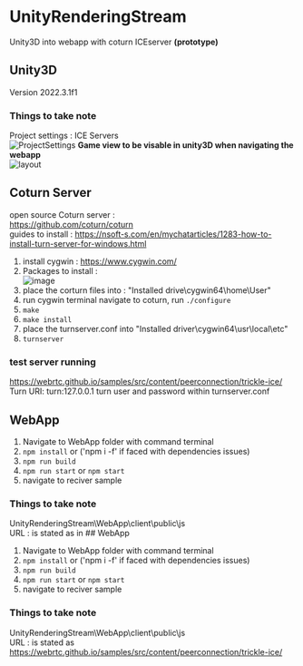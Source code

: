 # UnityRenderingStream
Unity3D into webapp with coturn ICEserver
<B>(prototype)</B>
## Unity3D
Version 2022.3.1f1
### Things to take note
Project settings : ICE Servers </br>
![ProjectSettings](https://github.com/docchopper221/UnityRenderingStream/assets/13588442/318247c3-314c-4fe4-990d-c57f7f2ea3b9)
<B> Game view to be visable in unity3D when navigating the webapp </B> </BR>
![layout](https://github.com/docchopper221/UnityRenderingStream/assets/13588442/38b7deea-0e56-4211-b4dd-70e212653421)



## Coturn Server
open source Coturn server : </BR>
https://github.com/coturn/coturn </BR>
guides to install : https://nsoft-s.com/en/mychatarticles/1283-how-to-install-turn-server-for-windows.html </BR>
1. install cygwin : https://www.cygwin.com/
2. Packages to install : </BR>![image](https://github.com/docchopper221/UnityRenderingStream/assets/13588442/40c5597f-9916-4605-a49d-e582545b93ee)
3. place the corturn files into : "Installed drive\cygwin64\home\User"
4. run cygwin terminal navigate to coturn, run `./configure`
5. `make`
6. `make install`
7. place the turnserver.conf into "Installed driver\cygwin64\usr\local\etc"
8. `turnserver`
### test server running
https://webrtc.github.io/samples/src/content/peerconnection/trickle-ice/ </BR>
Turn URI: turn:127.0.0.1
turn user and password within turnserver.conf

## WebApp
1. Navigate to WebApp folder with command terminal
2. `npm install` or ('npm i -f' if faced with dependencies issues)
3. `npm run build`
4. `npm run start` or `npm start`
5. navigate to reciver sample
### Things to take note
UnityRenderingStream\WebApp\client\public\js </BR>
URL : is stated as in ## WebApp
1. Navigate to WebApp folder with command terminal
2. `npm install` or ('npm i -f' if faced with dependencies issues)
3. `npm run build`
4. `npm run start` or `npm start`
5. navigate to reciver sample
### Things to take note
UnityRenderingStream\WebApp\client\public\js </BR>
URL : is stated as https://webrtc.github.io/samples/src/content/peerconnection/trickle-ice/
